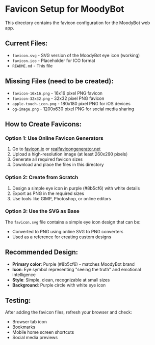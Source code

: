 # Favicon Setup for MoodyBot

This directory contains the favicon configuration for the MoodyBot web app.

## Current Files:
- `favicon.svg` - SVG version of the MoodyBot eye icon (working)
- `favicon.ico` - Placeholder for ICO format
- `README.md` - This file

## Missing Files (need to be created):
- `favicon-16x16.png` - 16x16 pixel PNG favicon
- `favicon-32x32.png` - 32x32 pixel PNG favicon  
- `apple-touch-icon.png` - 180x180 pixel PNG for iOS devices
- `og-image.png` - 1200x630 pixel PNG for social media sharing

## How to Create Favicons:

### Option 1: Use Online Favicon Generators
1. Go to [favicon.io](https://favicon.io/) or [realfavicongenerator.net](https://realfavicongenerator.net/)
2. Upload a high-resolution image (at least 260x260 pixels)
3. Generate all required favicon sizes
4. Download and place the files in this directory

### Option 2: Create from Scratch
1. Design a simple eye icon in purple (#8b5cf6) with white details
2. Export as PNG in the required sizes
3. Use tools like GIMP, Photoshop, or online editors

### Option 3: Use the SVG as Base
The `favicon.svg` file contains a simple eye icon design that can be:
- Converted to PNG using online SVG to PNG converters
- Used as a reference for creating custom designs

## Recommended Design:
- **Primary color**: Purple (#8b5cf6) - matches MoodyBot brand
- **Icon**: Eye symbol representing "seeing the truth" and emotional intelligence
- **Style**: Simple, clean, recognizable at small sizes
- **Background**: Purple circle with white eye icon

## Testing:
After adding the favicon files, refresh your browser and check:
- Browser tab icon
- Bookmarks
- Mobile home screen shortcuts
- Social media previews

